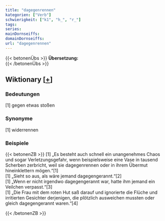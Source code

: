 ```yaml
---
title: "dagegenrennen"
kategorien: ["Verb"]
schwierigkeit: ["k1", "h_", "r_"]
tags:
series:
mainDornseiffs:
domainDornseiffs:
url: "dagegenrennen"
---
```


{{< betonenÜbs >}}
**Übersetzung:**  
{{< /betonenÜbs >}}

## Wiktionary [[+](https://de.wiktionary.org/wiki/dagegenrennen)]

### Bedeutungen
[1] gegen etwas stoßen  

### Synonyme
[1] widerrennen  

### Beispiele
{{< betonenZB >}}
[1] „Es besteht auch schnell ein unangenehmes Chaos und sogar Verletzungsgefahr, wenn beispielsweise eine Vase in tausend Scherben zerbricht, weil sie dagegenrennen oder in ihrem Übermut hineinklettern mögen.“[1]  
[1] „Sieht so aus, als wäre jemand dagegengerannt.“[2]  
[1] „Wenn er nicht irgendwo dagegengerannt war, hatte ihm jemand ein Veilchen verpasst.“[3]  
[1] „Die Frau mit dem roten Hut saß darauf und ignorierte die Flüche und irritierten Gesichter derjenigen, die plötzlich ausweichen mussten oder gleich dagegengerannt waren.“[4]  

{{< /betonenZB >}}

